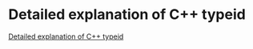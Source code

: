 # Detailed explanation of C++ typeid
[Detailed explanation of C++ typeid](https://aiwithcloud.com/2022/09/15/detailed_explanation_of_c_typeid/)